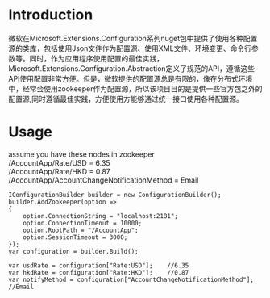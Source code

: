 # Introduction
微软在Microsoft.Extensions.Configuration系列nuget包中提供了使用各种配置源的类库，包括使用Json文件作为配置源、使用XML文件、环境变更、命令行参数等。同时，作为应用程序使用配置的最佳实践，Microsoft.Extensions.Configuration.Abstraction定义了规范的API，遵循这些API使用配置非常方便。但是，微软提供的配置源总是有限的，像在分布式环境中，经常会使用zookeeper作为配置源，所以该项目目的是提供一些官方包之外的配置源,同时遵循最佳实践，方便使用方能够通过统一接口使用各种配置源。

# Usage
assume you have these nodes in zookeeper  
/AccountApp/Rate/USD = 6.35  
/AccountApp/Rate/HKD = 0.87  
/AccountApp/AccountChangeNotificationMethod = Email  

```
IConfigurationBuilder builder = new ConfigurationBuilder();
builder.AddZookeeper(option =>
{
    option.ConnectionString = "localhost:2181";
    option.ConnectionTimeout = 10000;
    option.RootPath = "/AccountApp";
    option.SessionTimeout = 3000;
});
var configuration = builder.Build();

var usdRate = configuration["Rate:USD"];    //6.35
var hkdRate = configuration["Rate:HKD"];    //0.87
var notifyMethod = configuration["AccountChangeNotificationMethod"];    //Email
```